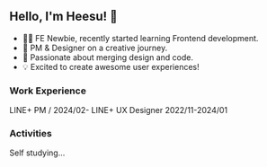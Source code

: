 ## Hello, I'm Heesu! 👋

- 👩‍💻 FE Newbie, recently started learning Frontend development.
- 🌟 PM & Designer on a creative journey.
- 🚀 Passionate about merging design and code.
- 💡 Excited to create awesome user experiences!

### Work Experience
LINE+ PM / 2024/02-
LINE+ UX Designer 2022/11-2024/01

### Activities
Self studying...


<!--
**heesuee/heesuee** is a ✨ _special_ ✨ repository because its `README.md` (this file) appears on your GitHub profile.
Here are some ideas to get you started:

- 🔭 I’m currently working on ...
- 🌱 I’m currently learning ...
- 👯 I’m looking to collaborate on ...
- 🤔 I’m looking for help with ...
- 💬 Ask me about ...
- 📫 How to reach me: ...
- 😄 Pronouns: ...
- ⚡ Fun fact: ...
-->
